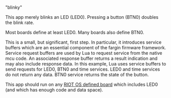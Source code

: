 
"blinky"

This app merely blinks an LED (LED0). Pressing a button (BTN0) doubles the
blink rate.

Most boards define at least LED0. Many boards also define BTN0.

This is a small, but significant, first step. In particular, it introduces
service buffers which are an essential component of the fargin firmware
framework. Service request buffers are used by Lua to request service from the
native mcu code. An associated response buffer returns a result indication and
may also include response data. In this example, Lua uses service buffers to
send requests for LED0, BTN0 and time services. LED0 and time services do not
return any data. BTN0 service returns the state of the button.

This app should run on any
[RIOT OS defined board](https://github.com/RIOT-OS/RIOT/tree/master/boards)
which includes LED0 (and which has enough code and data space).

